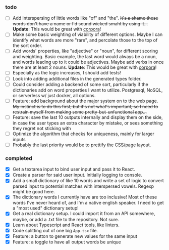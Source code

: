 ### todo
- [ ] Add interspersing of little words like "of" and "the". ~~It's a shame these words don't have a name or I'd sound wicked smaht by using it...~~ **Update**: This would be great with [corpora](https://github.com/dariusk/corpora/tree/master/data/words)!
- [ ] Make some basic weighting of viability of different options. Maybe I can identify what words are more "rare", and percolate those to the top of the sort order.
- [ ] Add words' properties, like "adjective" or "noun", for different scoring and weighting. Basic example, the last word would always be a noun, and words leading up to it could be adjectives. Maybe add verbs in once there are at least 2 nouns. **Update**: This would be great with [corpora](https://github.com/dariusk/corpora/tree/master/data/words)!
- [ ] Especially as the logic increases, I should add tests!
- [ ] Look into adding additional files in the generated types folder.
- [ ] Could consider adding a backend of some sort, particularly if the dictionaries add on word properties I want to utilize. Postgresql, NoSQL, or serverless w/ just docker, all options.
- [ ] Feature: add background about the major system on to the web page. ~~My instinct is to do this first, but it's not what's important, so I need to restrain myself from making some pretty-but-unfunctional app...~~
- [ ] Feature: save the last 10 outputs internally and display them on the side, in case the user types an extra character by mistake, or sees something they regret not sticking with
- [ ] Optimize the algorithm that checks for uniqueness, mainly for larger inputs
- [ ] Probably the last priority would be to prettify the CSS/page layout.

### completed
- [x] Get a textarea input to bind user input and pass it to React.
- [x] Create a parser for said user input. Initially logging to console.
- [x] Add a small dictionary of like 10 words and write a set of logic to convert parsed input to potential matches with interspersed vowels. Regexp might be good here.
- [x] The dictionary words I currently have are too inclusive! Most of these words I've never heard of, and I'm a native english speaker. I need to get a "most used" dictionary setup!
- [x] Get a real dictionary setup. I could import it from an API somewhere, maybe, or add a .txt file to the repository. Not sure.
- [x] Learn about Typescript and React tools, like linters.
- [x] Code splitting out of one big `App.tsx` file.
- [x] Feature: a button to generate new values for the same input
- [x] Feature: a toggle to have all output words be unique
